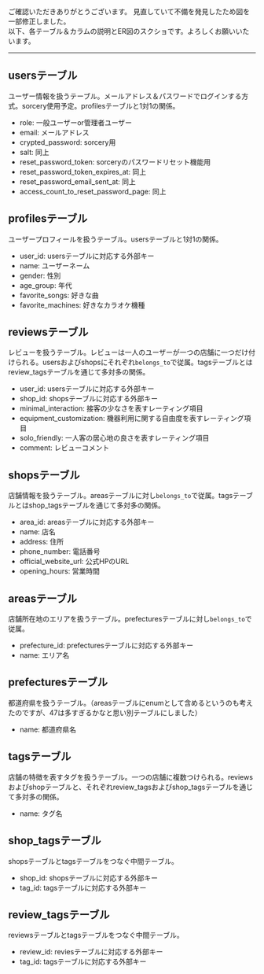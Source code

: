 ご確認いただきありがとうございます。
見直していて不備を発見したため図を一部修正しました。  
以下、各テーブル＆カラムの説明とER図のスクショです。よろしくお願いいたいます。

---

## usersテーブル
ユーザー情報を扱うテーブル。メールアドレス＆パスワードでログインする方式。sorcery使用予定。profilesテーブルと1対1の関係。
- role: 一般ユーザーor管理者ユーザー
- email: メールアドレス
- crypted_password: sorcery用
- salt: 同上
- reset_password_token: sorceryのパスワードリセット機能用
- reset_password_token_expires_at: 同上
- reset_password_email_sent_at: 同上
- access_count_to_reset_password_page: 同上

## profilesテーブル
ユーザープロフィールを扱うテーブル。usersテーブルと1対1の関係。
- user_id: usersテーブルに対応する外部キー
- name: ユーザーネーム
- gender: 性別
- age_group: 年代
- favorite_songs: 好きな曲
- favorite_machines: 好きなカラオケ機種

## reviewsテーブル
レビューを扱うテーブル。レビューは一人のユーザーが一つの店舗に一つだけ付けられる。usersおよびshopsにそれぞれ`belongs_to`で従属。tagsテーブルとはreview_tagsテーブルを通じて多対多の関係。
- user_id: usersテーブルに対応する外部キー
- shop_id: shopsテーブルに対応する外部キー
- minimal_interaction: 接客の少なさを表すレーティング項目
- equipment_customization: 機器利用に関する自由度を表すレーティング項目
- solo_friendly: 一人客の居心地の良さを表すレーティング項目
- comment: レビューコメント

## shopsテーブル
店舗情報を扱うテーブル。areasテーブルに対し`belongs_to`で従属。tagsテーブルとはshop_tagsテーブルを通じて多対多の関係。
- area_id: areasテーブルに対応する外部キー
- name: 店名
- address: 住所
- phone_number: 電話番号
- official_website_url: 公式HPのURL
- opening_hours: 営業時間

## areasテーブル
店舗所在地のエリアを扱うテーブル。prefecturesテーブルに対し`belongs_to`で従属。
- prefecture_id: prefecturesテーブルに対応する外部キー
- name: エリア名

## prefecturesテーブル
都道府県を扱うテーブル。（areasテーブルにenumとして含めるというのも考えたのですが、47は多すぎるかなと思い別テーブルにしました）
- name: 都道府県名

## tagsテーブル
店舗の特徴を表すタグを扱うテーブル。一つの店舗に複数つけられる。reviewsおよびshopテーブルと、それぞれreview_tagsおよびshop_tagsテーブルを通じて多対多の関係。
- name: タグ名

## shop_tagsテーブル
shopsテーブルとtagsテーブルをつなぐ中間テーブル。
- shop_id: shopsテーブルに対応する外部キー
- tag_id: tagsテーブルに対応する外部キー

## review_tagsテーブル
reviewsテーブルとtagsテーブルをつなぐ中間テーブル。
- review_id: reviesテーブルに対応する外部キー
- tag_id: tagsテーブルに対応する外部キー